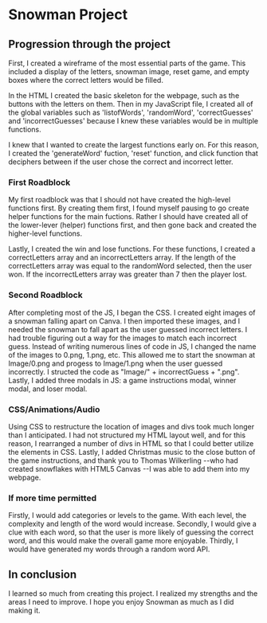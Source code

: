 # Snowman Project

## Progression through the project
First, I created a wireframe of the most essential parts of the game. This included a display of the letters, snowman image, reset game, and empty boxes where the correct letters would be filled. 

In the HTML I created the basic skeleton for the webpage, such as the buttons with the letters on them. Then in my JavaScript file, I created all of the global variables such as 'listofWords', 'randomWord', 'correctGuesses' and 'incorrectGuesses' because I knew these variables would be in multiple functions. 

I knew that I wanted to create the largest functions early on. For this reason, I created the 'generateWord' fuction, 'reset' function, and click function that deciphers between if the user chose the correct and incorrect letter. 

### First Roadblock
My first roadblock was that I should not have created the high-level functions first. By creating them first, I found myself pausing to go create helper functions for the main fuctions. Rather I should have created all of the lower-lever (helper) functions first, and then gone back and created the higher-level functions. 

Lastly, I created the win and lose functions. For these functions, I created a correctLetters array and an incorrectLetters array. If the length of the correctLetters array was equal to the randomWord selected, then the user won. If the incorrectLetters array was greater than 7 then the player lost. 

### Second Roadblock 
After completing most of the JS, I began the CSS. I created eight images of a snowman falling apart on Canva. I then imported these images, and I needed the snowman to fall apart as the user guessed incorrect letters. I had trouble figuring out a way for the images to match each incorrect guess. Instead of writing numerous lines of code in JS, I  changed the name of the images to 0.png, 1.png, etc. This allowed me to start the snowman at Image/0.png and progess to Image/1.png when the user guessed incorrectly. I structed the code as "Image/" + incorrectGuess + ".png". Lastly, I added three modals in JS: a game instructions modal, winner modal, and loser modal. 

### CSS/Animations/Audio
Using CSS to restructure the location of images and divs took much longer than I anticipated. I had not structured my HTML layout well, and for this reason, I rearranged a number of divs  in HTML so that I could better utilize the elements in CSS. Lastly, I added Christmas music to the close button of the game instructions, and thank you to Thomas Wilkerling --who had created snowflakes with HTML5 Canvas --I was able to add them into my webpage. 

### If more time permitted
Firstly, I would add categories or levels to the game. With each level, the complexity and length of the word would increase. Secondly, I would give a clue with each word, so that the user is more likely of guessing the correct word, and this would make the overall game more enjoyable. Thirdly, I would have generated my words through a random word API. 


## In conclusion
I learned so much from creating this project. I realized my strengths and the areas I need to improve. I hope you enjoy Snowman as much as I did making it. 


